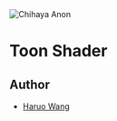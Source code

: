 <img alt="Chihaya Anon" src="./Anon.png">
<h1>Toon Shader</h1>

## Author

- [Haruo Wang](https://haruowang.vercel.app)